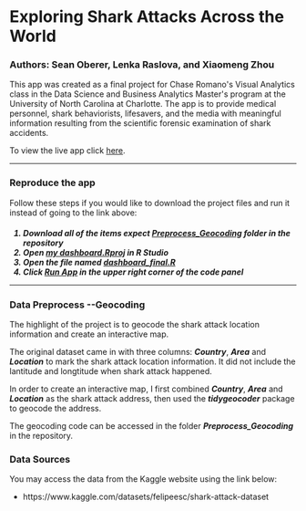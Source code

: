 # Exploring Shark Attacks Across the World

### Authors: Sean Oberer, Lenka Raslova, and Xiaomeng Zhou

This app was created as a final project for Chase Romano's Visual Analytics class in the Data Science and Business Analytics Master's program at the University of North Carolina at Charlotte. The app is to provide medical personnel, shark behaviorists, lifesavers, and the media with meaningful information resulting from the scientific forensic examination of shark accidents.

To view the live app click [here](https://xiaomengdsba.shinyapps.io/Shark_attack_analysis/).

<hr>

### Reproduce the app
 Follow these steps if you would like to download the project files and run it instead of going to the link above: <h5>
<ol>
  <li>Download all of the items expect <ins>Preprocess_Geocoding</ins> folder in the repository</li>
  <li>Open <ins>my dashboard.Rproj</ins> in R Studio</li>
  <li>Open the file named <ins>dashboard_final.R</ins></li>
  <li>Click <ins>Run App</ins> in the upper right corner of the code panel</li>
</ol>
  
<hr>

### Data Preprocess --Geocoding

The highlight of the project is to geocode the shark attack location information and
create an interactive map. 

The original dataset came in with three columns: ***Country***, ***Area*** and ***Location*** to mark the shark attack location information. It did not include the lantitude and longtitude when shark attack happened.

In order to create an interactive map, I first combined  ***Country***, ***Area*** and ***Location*** as the shark attack address, then used the ***tidygeocoder*** package to geocode
the address.  

The geocoding code can be accessed in the folder ***Preprocess_Geocoding*** in the repository.


### Data Sources

You may access the data from the Kaggle website using the link below:
<ul>
  <li>https://www.kaggle.com/datasets/felipeesc/shark-attack-dataset</li>
 </ul>
 